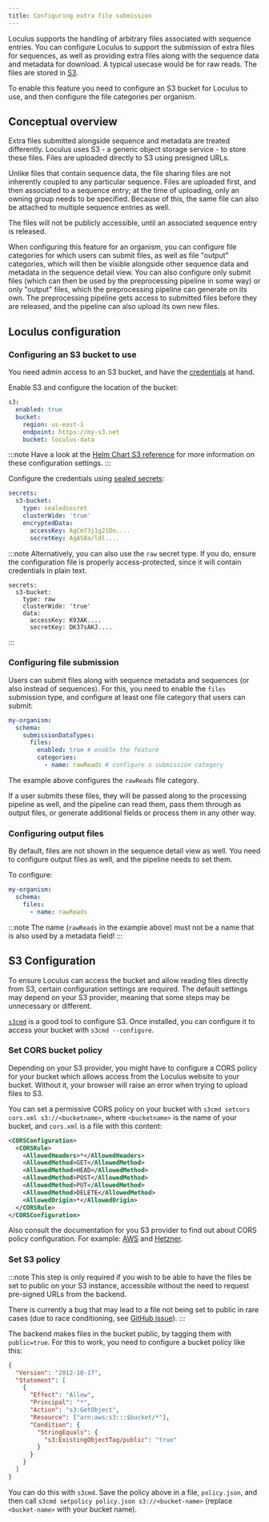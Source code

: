 ```yaml
---
title: Configuring extra file submission
---
```


Loculus supports the handling of arbitrary files associated with sequence entries.
You can configure Loculus to support the submission of extra files for sequences, as well as providing extra files along with the sequence data and metadata for download. A typical usecase would be for raw reads. The files are stored in [S3](../../reference/glossary#s3-simple-storage-service).

To enable this feature you need to configure an S3 bucket for Loculus to use, and then configure the file categories per organism.

## Conceptual overview

Extra files submitted alongside sequence and metadata are treated differently. Loculus uses S3 - a generic object storage service - to store these files. Files are uploaded directly to S3 using presigned URLs.

Unlike files that contain sequence data, the file sharing files are not inherently coupled to any particular sequence.
Files are uploaded first, and then associated to a sequence entry; at the time of uploading, only an owning group needs to be specified. Because of this, the same file can also be attached to multiple sequence entries as well.

The files will not be publicly accessible, until an associated sequence entry is released.

When configuring this feature for an organism, you can configure file categories for which users can submit files, as well as file "output" categories, which will then be visible alongside other sequence data and metadata in the sequence detail view. You can also configure only submit files (which can then be used by the preprocessing pipeline in some way) or only "output" files, which the preprocessing pipeline can generate on its own. The preprocessing pipeline gets access to submitted files before they are released, and the pipeline can also upload its own new files.

## Loculus configuration

### Configuring an S3 bucket to use

You need admin access to an S3 bucket, and have the [credentials](../../reference/glossary#s3-credentials) at hand.

Enable S3 and configure the location of the bucket:

```yaml
s3:
  enabled: true
  bucket:
    region: us-east-1
    endpoint: https://my-s3.net
    bucket: loculus-data
```

:::note
Have a look at the [Helm Chart S3 reference](../../reference/helm-chart-config/#s3-deployments) for more information on these configuration settings.
:::

Configure the credentials using [sealed secrets](https://github.com/bitnami-labs/sealed-secrets):

```yaml
secrets:
  s3-bucket:
    type: sealedsecret
    clusterWide: 'true'
    encryptedData:
      accessKey: AgCm73j1g21Dn....
      secretKey: AgAS8a/ldl....
```

:::note
Alternatively, you can also use the `raw` secret type. If you do, ensure the configuration file is properly access-protected, since it will contain credentials in plain text.

```
secrets:
  s3-bucket:
    type: raw
    clusterWide: 'true'
    data:
      accessKey: K93AK....
      secretKey: DK37sAKJ....
```

:::

### Configuring file submission

Users can submit files along with sequence metadata and sequences (or also instead of sequences).
For this, you need to enable the `files` submission type, and configure at least one file category that users can submit:

```yaml
my-organism:
  schema:
    submissionDataTypes:
      files:
        enabled: true # enable the feature
        categories:
          - name: rawReads # configure a submission category
```

The example above configures the `rawReads` file category.

If a user submits these files, they will be passed along to the processing pipeline as well, and the pipeline can read them, pass them through as output files, or generate additional fields or process them in any other way.

### Configuring output files

By default, files are not shown in the sequence detail view as well.
You need to configure output files as well, and the pipeline needs to set them.

To configure:

```yaml
my-organism:
  schema:
    files:
      - name: rawReads
```

:::note
The name (`rawReads` in the example above) must not be a name that is also used by a metadata field!
:::

## S3 Configuration

To ensure Loculus can access the bucket and allow reading files directly from S3, certain configuration settings are required. The default settings may depend on your S3 provider, meaning that some steps may be unnecessary or different.

[`s3cmd`](https://github.com/s3tools/s3cmd) is a good tool to configure S3.
Once installed, you can configure it to access your bucket with `s3cmd --configure`.

### Set CORS bucket policy

Depending on your S3 provider, you might have to configure a CORS policy for your bucket which allows access from the Loculus website to your bucket. Without it, your browser will raise an error when trying to upload files to S3.

You can set a permissive CORS policy on your bucket with `s3cmd setcors cors.xml s3://<bucketname>`, where `<bucketname>` is the name of your bucket, and `cors.xml` is a file with this content:

```xml
<CORSConfiguration>
  <CORSRule>
    <AllowedHeaders>*</AllowedHeaders>
    <AllowedMethod>GET</AllowedMethod>
    <AllowedMethod>HEAD</AllowedMethod>
    <AllowedMethod>POST</AllowedMethod>
    <AllowedMethod>PUT</AllowedMethod>
    <AllowedMethod>DELETE</AllowedMethod>
    <AllowedOrigin>*</AllowedOrigin>
  </CORSRule>
</CORSConfiguration>
```

Also consult the documentation for you S3 provider to find out about CORS policy configuration. For example: [AWS](https://docs.aws.amazon.com/AmazonS3/latest/userguide/enabling-cors-examples.html) and [Hetzner](https://docs.hetzner.com/storage/object-storage/howto-protect-objects/cors/).

### Set S3 policy

:::note
This step is only required if you wish to be able to have the files be set to public on your S3 instance, accessible without the need to request pre-signed URLs from the backend.

There is currently a bug that may lead to a file not being set to public in rare cases (due to race conditioning, see [GitHub issue](https://github.com/loculus-project/loculus/issues/4806)).
:::

The backend makes files in the bucket public, by tagging them with `public=true`.
For this to work, you need to configure a bucket policy like this:

```json
{
  "Version": "2012-10-17",
  "Statement": [
    {
      "Effect": "Allow",
      "Principal": "*",
      "Action": "s3:GetObject",
      "Resource": ["arn:aws:s3:::$bucket/*"],
      "Condition": {
        "StringEquals": {
          "s3:ExistingObjectTag/public": "true"
        }
      }
    }
  ]
}
```

You can do this with `s3cmd`. Save the policy above in a file, `policy.json`, and then call `s3cmd setpolicy policy.json s3://<bucket-name>` (replace `<bucket-name>` with your bucket name).
